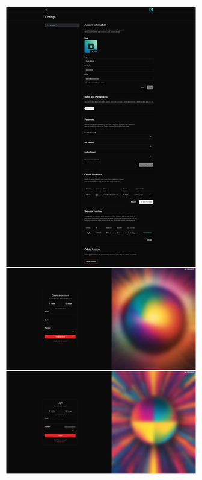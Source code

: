 ![chromavert_-_laravel_-_breeze_-_nuxt.png](public/img/chromavert_-_laravel_-_breeze_-_nuxt.png)
![chromavert-_-register.png](public/img/chromavert-_-register.png)
![chromavert-_-login.png](public/img/chromavert-_-login.png)
